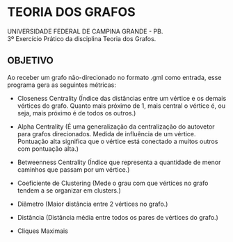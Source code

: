 # TEORIA DOS GRAFOS
UNIVERSIDADE FEDERAL DE CAMPINA GRANDE - PB.  
3º Exercício Prático da disciplina Teoria dos Grafos.

## OBJETIVO
Ao receber um grafo não-direcionado no formato .gml como entrada, esse programa gera as seguintes métricas:

* Closeness Centrality (Índice das distâncias entre um vértice e os demais vértices do grafo. Quanto mais próximo de 1, mais central o vértice é, ou seja, mais próximo é de todos os outros.)  

* Alpha Centrality (É uma generalização da centralização do autovetor para grafos direcionados. Medida de influência de um vértice. Pontuação alta significa que o vértice está conectado a muitos outros com pontuação alta.)  

* Betweenness Centrality (Índice que representa a quantidade de menor caminhos que passam por um vértice.)  

* Coeficiente de Clustering (Mede o grau com que vértices no grafo tendem a se organizar em clusters.)  

* Diâmetro (Maior distância entre 2 vértices no grafo.)  

* Distância (Distância média entre todos os pares de vértices do grafo.)  

* Cliques Maximais
